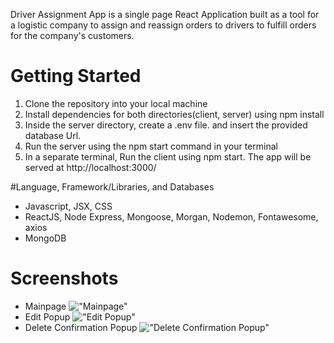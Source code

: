 Driver Assignment App is a single page React Application built as a tool for a logistic company to assign and reassign orders to drivers to fulfill orders for the company's customers.

# Getting Started
1. Clone the repository into your local machine
2. Install dependencies for both directories(client, server) using npm install
3. Inside the server directory, create a .env file. and insert the provided database Url.
4. Run the server using the npm start command in your terminal
5. In a separate terminal, Run the client using npm start. The app will be served at http://localhost:3000/

#Language, Framework/Libraries, and Databases
- Javascript, JSX, CSS
- ReactJS, Node Express, Mongoose, Morgan, Nodemon, Fontawesome, axios
- MongoDB

# Screenshots
- Mainpage
!["Mainpage"]()
- Edit Popup
!["Edit Popup"]()
- Delete Confirmation Popup
!["Delete Confirmation Popup"]()